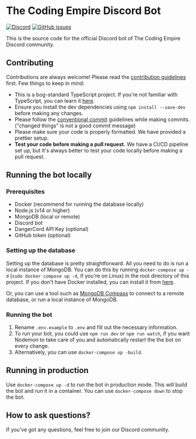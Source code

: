 # The Coding Empire Discord Bot

[![Discord](https://img.shields.io/discord/952138215136055329?color=7289da&label=Discord&logo=discord&logoColor=white)](https://discord.gg/Z7NDVrTmDN)
[![GitHub issues](https://img.shields.io/github/issues/The-Coding-Empire/discord-bot?color=green)]()

This is the source code for the official Discord bot of The Coding Empire Discord community.

## Contributing

Contributions are always welcome! Please read the [contribution guidelines](CONTRIBUTING.md) first.
Few things to keep in mind:

-   This is a bog-standard TypeScript project. If you're not familiar with TypeScript, you can learn it [here](https://www.typescriptlang.org/docs/handbook/typescript-in-5-minutes.html).
-   Ensure you install the dev dependencies using `npm install --save-dev` before making any changes.
-   Please follow the [conventional commit](https://www.conventionalcommits.org/en/v1.0.0/) guidelines while making commits. ("changed things" is not a good commit message)
-   Please make sure your code is properly formatted. We have provided a prettier setup.
-   **Test your code before making a pull request.** We have a CI/CD pipeline set up, but it's always better to test your code locally before making a pull request.

## Running the bot locally

### Prerequisites

-   Docker (recommend for running the database locally)
-   Node.js (v14 or higher)
-   MongoDB (local or remote)
-   Discord bot
-   DangerCord API Key (optional)
-   GitHub token (optional)

### Setting up the database

Setting up the database is pretty straightforward. All you need to do is run a local instance of MongoDB. You can do this by running `docker-compose up -d` (`sudo docker compose up -d`, if you're on Linux) in the root directory of this project. If you don't have Docker installed, you can install it from [here](https://docs.docker.com/get-docker/).

Or, you can use a tool such as [MongoDB Compass](https://www.mongodb.com/products/compass) to connect to a remote database, or run a local instance of MongoDB.

### Running the bot

1. Rename `.env.example` to `.env` and fill out the necessary information.
2. To run your bot, you could use `npm run dev` or `npm run watch`, if you want Nodemon to take care of you and automatically restart the the bot on every change.
3. Alternatively, you can use `docker-compose up -build`.

## Running in production

Use `docker-compose up -d` to run the bot in production mode. This will build the bot and run it in a container. You can use `docker-compose down` to stop the bot.

## How to ask questions?

If you've got any questions, feel free to join our Discord community.
